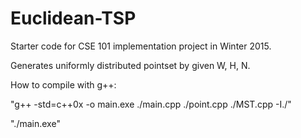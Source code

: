 # Euclidean-TSP
Starter code for CSE 101 implementation project in Winter 2015.

Generates uniformly distributed pointset by given W, H, N.

How to compile with g++:

"g++ -std=c++0x -o main.exe ./main.cpp ./point.cpp ./MST.cpp -I./"

"./main.exe"
